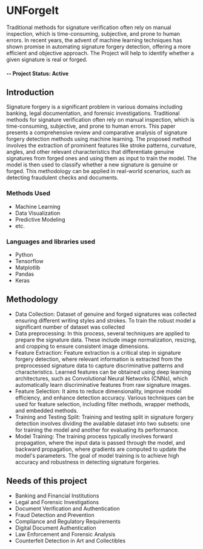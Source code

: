 
# UNForgeIt
Traditional methods for signature verification often rely on manual inspection, which is time-consuming, subjective, and prone to human errors. In recent years, the advent of machine learning techniques has shown promise in automating signature forgery detection, offering a more efficient and objective approach. The Project will help to identify whether a given signature is real or forged. 

#### -- Project Status: Active

## Introduction
Signature forgery is a significant problem in various domains including banking, legal documentation, and forensic investigations. Traditional methods for signature verification often rely on manual inspection, which is time-consuming, subjective, and prone to human errors. This paper presents a comprehensive review and comparative analysis of signature forgery detection methods using machine learning. The proposed method involves the extraction of prominent features like stroke patterns, curvature, angles, and other relevant characteristics that differentiate genuine signatures from forged ones and using them as input to train the model. The model is then used to classify whether a new signature is genuine or forged. This methodology can be applied in real-world scenarios, such as detecting fraudulent checks and documents. 

### Methods Used
* Machine Learning
* Data Visualization
* Predictive Modeling
* etc.

### Languages and libraries used
* Python
* Tensorflow
* Matplotlib
* Pandas
* Keras
  
## Methodology
* Data Collection: Dataset of genuine and forged signatures was collected ensuring different writing styles and strokes. To train the robust model a significant number of dataset was collected
* Data preprocessing: In this process, several techniques are applied to prepare the signature data. These include image normalization, resizing, and cropping to ensure consistent image dimensions. 
* Feature Extraction: Feature extraction is a critical step in signature forgery detection, where relevant information is extracted from the preprocessed signature data to capture discriminative patterns and characteristics. Learned features can be obtained using deep learning architectures, such as Convolutional Neural Networks (CNNs), which automatically learn discriminative features from raw signature images.
* Feature Selection: It aims to reduce dimensionality, improve model efficiency, and enhance detection accuracy. Various techniques can be used for feature selection, including filter methods, wrapper methods, and embedded methods.
* Training and Testing Split: Training and testing split in signature forgery detection involves dividing the available dataset into two subsets: one for training the model and another for evaluating its performance. 
* Model Training: The training process typically involves forward propagation, where the input data is passed through the model, and backward propagation, where gradients are computed to update the model's parameters. The goal of model training is to achieve high accuracy and robustness in detecting signature forgeries. 
  
## Needs of this project

- Banking and Financial Institutions
- Legal and Forensic Investigations
- Document Verification and Authentication
- Fraud Detection and Prevention
- Compliance and Regulatory Requirements
- Digital Document Authentication
- Law Enforcement and Forensic Analysis
- Counterfeit Detection in Art and Collectibles


